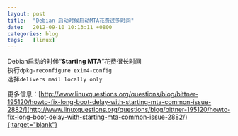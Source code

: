 ```yaml
---
layout: post
title:  "Debian 启动时候启动MTA花费过多时间"
date:   2012-09-10 10:13:11 +0800
categories: blog
tags:   [linux]
---
```

Debian启动的时候“**Starting MTA**”花费很长时间                 
执行`dpkg-reconfigure exim4-config`                       
选择`delivers mail locally only`

更多信息：[http://www.linuxquestions.org/questions/blog/bittner-195120/howto-fix-long-boot-delay-with-starting-mta-common-issue-2882/](http://www.linuxquestions.org/questions/blog/bittner-195120/howto-fix-long-boot-delay-with-starting-mta-common-issue-2882/){:target="blank"}